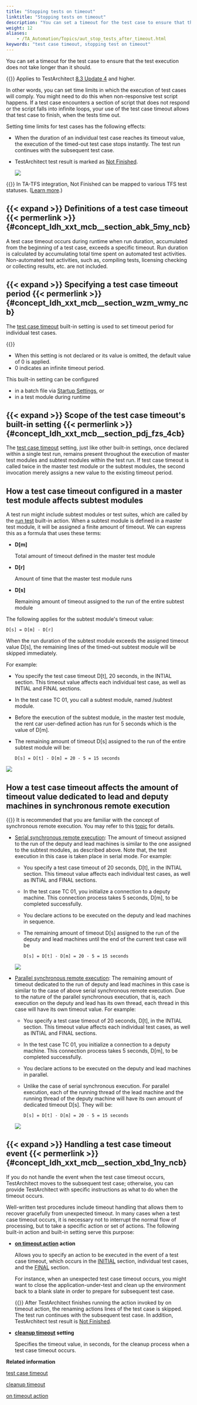 ```yaml
--- 
title: "Stopping tests on timeout"
linktitle: "Stopping tests on timeout"
description: "You can set a timeout for the test case to ensure that the test execution does not take longer than it should."
weight: 12
aliases: 
    - /TA_Automation/Topics/aut_stop_tests_after_timeout.html
keywords: "test case timeout, stopping test on timeout"
---
```


You can set a timeout for the test case to ensure that the test execution does not take longer than it should.

{{<note>}} Applies to TestArchitect [8.3 Update 4](/user-guide/version-history/features-added-to-testarchitect-8-3-update-4/windows) and higher.

In other words, you can set time limits in which the execution of test cases will comply. You might need to do this when non-responsive test script happens. If a test case encounters a section of script that does not respond or the script falls into infinite loops, your use of the test case timeout allows that test case to finish, when the tests time out.

Setting time limits for test cases has the following effects:

-   When the duration of an individual test case reaches its timeout value, the execution of the timed-out test case stops instantly. The test run continues with the subsequent test case.
-   TestArchitect test result is marked as [Not Finished](/user-guide/working-with-test-results/overview/test-result-status#row.NF).

    ![](/images/TA_Help/Images/TC_timeout_NF.png)


{{<note>}} In TA-TFS integration, Not Finished can be mapped to various TFS test statuses. \([Learn more](/user-guide/integration-with-third-party-tools/tfs-integration/on-premises-tfs-environment-configuration/running-tests-under-on-premises-tfs/uploading-testarchitect-test-results/mapping-results-between-ta-and-tfs).\)

## {{< expand >}} Definitions of a test case timeout {{< permerlink >}} {#concept_ldh_xxt_mcb__section_abk_5my_ncb} 

A test case timeout occurs during runtime when run duration, accumulated from the beginning of a test case, exceeds a specific timeout. Run duration is calculated by accumulating total time spent on automated test activities. Non-automated test activities, such as, compiling tests, licensing checking or collecting results, etc. are not included.

## {{< expand >}} Specifying a test case timeout period {{< permerlink >}} {#concept_ldh_xxt_mcb__section_wzm_wmy_ncb} 

The [test case timeout](/automation-guide/action-based-testing-language/built-in-settings/timing-settings/test-case-timeout) built-in setting is used to set timeout period for individual test cases.

{{<note>}}

-   When this setting is not declared or its value is omitted, the default value of 0 is applied.
-   0 indicates an infinite timeout period.

This built-in setting can be configured

-   in a batch file via [Startup Settings](/user-guide/test-execution/startup-settings/creating-a-startup-setting-for-a-built-in-setting), or
-   in a test module during runtime

## {{< expand >}} Scope of the test case timeout's built-in setting {{< permerlink >}} {#concept_ldh_xxt_mcb__section_pdj_fzs_4cb} 

The [test case timeout](/automation-guide/action-based-testing-language/built-in-settings/timing-settings/test-case-timeout) setting, just like other built-in settings, once declared within a single test run, remains present throughout the execution of master test modules and subtest modules within the test run. If test case timeout is called twice in the master test module or the subtest modules, the second invocation merely assigns a new value to the existing timeout period.

## How a test case timeout configured in a master test module affects subtest modules

A test run might include subtest modules or test suites, which are called by the [run test](/automation-guide/action-based-testing-language/built-in-actions/test-support-actions/control-flow/run-test) built-in action. When a subtest module is defined in a master test module, it will be assigned a finite amount of timeout. We can express this as a formula that uses these terms:

-   **D\[m\]**

    Total amount of timeout defined in the master test module

-   **D\[r\]**

    Amount of time that the master test module runs

-   **D\[s\]**

    Remaining amount of timeout assigned to the run of the entire subtest module


The following applies for the subtest module's timeout value:

```
D[s] = D[m] - D[r]
```

When the run duration of the subtest module exceeds the assigned timeout value D\[s\], the remaining lines of the timed-out subtest module will be skipped immediately.

For example:

-   You specify the test case timeout D\[t\], 20 seconds, in the INTIAL section. This timeout value affects each individual test case, as well as INTIAL and FINAL sections.
-   In the test case TC 01, you call a subtest module, named /subtest module.
-   Before the execution of the subtest module, in the master test module, the rent car user-defined action has run for 5 seconds which is the value of D\[m\].
-   The remaining amount of timeout D\[s\] assigned to the run of the entire subtest module will be:

    ```
    D[s] = D[t] - D[m] = 20 - 5 = 15 seconds
    ```


![](/images/TA_Automation/Images/bis_test_case_timeout_pgm_2.png)

## How a test case timeout affects the amount of timeout value dedicated to lead and deputy machines in synchronous remote execution

{{<note>}} It is recommended that you are familiar with the concept of synchronous remote execution. You may refer to this [topic](/user-guide/test-execution/methods-of-test-execution/remote-test-execution/synchronous-remote-execution/) for details.

-   [Serial synchronous remote execution](/user-guide/test-execution/methods-of-test-execution/remote-test-execution/synchronous-remote-execution/serial-synchronous-remote-execution): The amount of timeout assigned to the run of the deputy and lead machines is similar to the one assigned to the subtest modules, as described above. Note that, the test execution in this case is taken place in serial mode. For example:

    -   You specify a test case timeout of 20 seconds, D\[t\], in the INTIAL section. This timeout value affects each individual test cases, as well as INTIAL and FINAL sections.
    -   In the test case TC 01, you initialize a connection to a deputy machine. This connection process takes 5 seconds, D\[m\], to be completed successfully.
    -   You declare actions to be executed on the deputy and lead machines in sequence.
    -   The remaining amount of timeout D\[s\] assigned to the run of the deputy and lead machines until the end of the current test case will be

        ```
        D[s] = D[t] - D[m] = 20 - 5 = 15 seconds
        ```

    ![](/images/TA_Automation/Images/bis_test_case_timeout_serial_pgm.png)

-   [Parallel synchronous remote execution](/user-guide/test-execution/methods-of-test-execution/remote-test-execution/synchronous-remote-execution/parallel-synchronous-remote-execution): The remaining amount of timeout dedicated to the run of deputy and lead machines in this case is similar to the case of above serial synchronous remote execution. Due to the nature of the parallel synchronous execution, that is, each execution on the deputy and lead has its own thread, each thread in this case will have its own timeout value. For example:

    -   You specify a test case timeout of 20 seconds, D\[t\], in the INTIAL section. This timeout value affects each individual test cases, as well as INTIAL and FINAL sections.
    -   In the test case TC 01, you initialize a connection to a deputy machine. This connection process takes 5 seconds, D\[m\], to be completed successfully.
    -   You declare actions to be executed on the deputy and lead machines in parallel.
    -   Unlike the case of serial synchronous execution. For parallel execution, each of the running thread of the lead machine and the running thread of the deputy machine will have its own amount of dedicated timeout D\[s\]. They will be:

        ```
        D[s] = D[t] - D[m] = 20 - 5 = 15 seconds
        ```

    ![](/images/TA_Automation/Images/bis_test_case_timeout_parallel_pgm.png)


## {{< expand >}} Handling a test case timeout event {{< permerlink >}} {#concept_ldh_xxt_mcb__section_xbd_1ny_ncb} 

If you do not handle the event when the test case timeout occurs, TestArchitect moves to the subsequent test case; otherwise, you can provide TestArchitect with specific instructions as what to do when the timeout occurs.

Well-written test procedures include timeout handling that allows them to recover gracefully from unexpected timeout. In many cases when a test case timeout occurs, it is necessary not to interrupt the normal flow of processing, but to take a specific action or set of actions. The following built-in action and built-in setting serve this purpose:

-   **[on timeout action](/automation-guide/action-based-testing-language/built-in-actions/test-support-actions/error-handling/on-timeout-action) action**

    Allows you to specify an action to be executed in the event of a test case timeout, which occurs in the [INITIAL](/automation-guide/action-based-testing-language/built-in-actions/test-support-actions/documentary/initial) section, individual test cases, and the [FINAL](/automation-guide/action-based-testing-language/built-in-actions/test-support-actions/documentary/final) section.

    For instance, when an unexpected test case timeout occurs, you might want to close the application-under-test and clean up the environment back to a blank slate in order to prepare for subsequent test case.

    {{<note>}} After TestArchitect finishes running the action invoked by on timeout action, the renaming actions lines of the test case is skipped. The test run continues with the subsequent test case. In addition, TestArchitect test result is [Not Finished](/user-guide/working-with-test-results/overview/test-result-status#row.NF).

-   **[cleanup timeout](/automation-guide/action-based-testing-language/built-in-settings/timing-settings/cleanup-timeout) setting**

    Specifies the timeout value, in seconds, for the cleanup process when a test case timeout occurs.




**Related information**  


[test case timeout](/automation-guide/action-based-testing-language/built-in-settings/timing-settings/test-case-timeout)

[cleanup timeout](/automation-guide/action-based-testing-language/built-in-settings/timing-settings/cleanup-timeout)

[on timeout action](/automation-guide/action-based-testing-language/built-in-actions/test-support-actions/error-handling/on-timeout-action)

